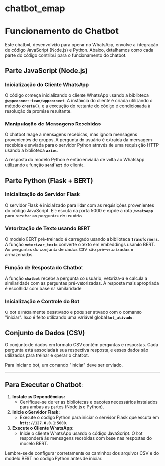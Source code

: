 # chatbot_emap

# **Funcionamento do Chatbot**

Este chatbot, desenvolvido para operar no WhatsApp, envolve a integração de código JavaScript (Node.js) e Python. Abaixo, detalhamos como cada parte do código contribui para o funcionamento do chatbot.

## **Parte JavaScript (Node.js)**

### **Inicialização do Cliente WhatsApp**

O código começa inicializando o cliente WhatsApp usando a biblioteca **`@wppconnect-team/wppconnect`**. A instância do cliente é criada utilizando o método **`create()`**, e a execução do restante do código é condicionada à resolução da promise resultante.

### **Manipulação de Mensagens Recebidas**

O chatbot reage a mensagens recebidas, mas ignora mensagens provenientes de grupos. A pergunta do usuário é extraída da mensagem recebida e enviada para o servidor Python através de uma requisição HTTP usando a biblioteca **`axios`**.

A resposta do modelo Python é então enviada de volta ao WhatsApp utilizando a função **`sendText`** do cliente.

## **Parte Python (Flask + BERT)**

### **Inicialização do Servidor Flask**

O servidor Flask é inicializado para lidar com as requisições provenientes do código JavaScript. Ele escuta na porta 5000 e expõe a rota **`/whatsapp`** para receber as perguntas do usuário.

### **Vetorização de Texto usando BERT**

O modelo BERT pré-treinado é carregado usando a biblioteca **`transformers`**. A função **`vetorizar_texto`** converte o texto em embeddings usando BERT. As perguntas do conjunto de dados CSV são pré-vetorizadas e armazenadas.

### **Função de Resposta do Chatbot**

A função **`chatbot`** recebe a pergunta do usuário, vetoriza-a e calcula a similaridade com as perguntas pré-vetorizadas. A resposta mais apropriada é escolhida com base na similaridade.

### **Inicialização e Controle do Bot**

O bot é inicialmente desativado e pode ser ativado com o comando "iniciar". Isso é feito utilizando uma variável global **`bot_ativado`**.

## **Conjunto de Dados (CSV)**

O conjunto de dados em formato CSV contém perguntas e respostas. Cada pergunta está associada à sua respectiva resposta, e esses dados são utilizados para treinar e operar o chatbot.

Para iniciar o bot, um comando "iniciar" deve ser enviado.

---

## **Para Executar o Chatbot:**

1. **Instale as Dependências:**
    - Certifique-se de ter as bibliotecas e pacotes necessários instalados para ambas as partes (Node.js e Python).
2. **Inicie o Servidor Flask:**
    - Execute o código Python para iniciar o servidor Flask que escuta em **`http://127.0.0.1:5000`**.
3. **Execute o Cliente WhatsApp:**
    - Inicie o cliente WhatsApp usando o código JavaScript. O bot responderá às mensagens recebidas com base nas respostas do modelo BERT.

Lembre-se de configurar corretamente os caminhos dos arquivos CSV e do modelo BERT no código Python antes de iniciar.
